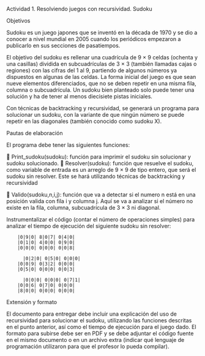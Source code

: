 Actividad 1. Resolviendo juegos con recursividad. Sudoku

Objetivos

Sudoku es un juego japones que se inventó en la década de 1970 y se dio a conocer a nivel mundial en 2005 cuando los periódicos empezaron a publicarlo en sus secciones de pasatiempos.

El objetivo del sudoku es rellenar una cuadrícula de 9 × 9 celdas (ochenta y una casillas) dividida en subcuadrículas de 3 × 3 (también llamadas cajas o regiones) con las cifras del 1 al 9, partiendo de algunos números ya dispuestos en algunas de las celdas. La forma inicial del juego es que sean nueve elementos diferenciados, que no se deben repetir en una misma fila, columna o subcuadrícula. Un sudoku bien planteado solo puede tener una solución y ha de tener al menos diecisiete pistas iniciales. 

Con técnicas de backtracking y recursividad, se generará un programa para solucionar un sudoku, con la variante de que ningún número se puede repetir en las diagonales (también conocido como sudoku X).

Pautas de elaboración

El programa debe tener las siguientes funciones:

	Print_sudoku(sudoku): función para imprimir el sudoku sin solucionar y sudoku solucionado.
	Resolver(sudoku): función que resuelve el sudoku, como variable de entrada es un arreglo de 9 × 9 de tipo entero, que será el sudoku sin resolver. Este se hará utilizando técnicas de backtracking y recursividad 

	Valido(sudoku,n,i,j): función que va a detectar si el numero n está en una posición valida con fila i y columna j. Aquí se va a analizar si el número no existe en la fila, columna, subcuadrícula de 3 × 3 ni diagonal.

Instrumentalizar el código (contar el número de operaciones simples) para analizar el tiempo de ejecución del siguiente sudoku sin resolver:


        |0|9|0| 8|0|7| 0|4|0|
        |0|1|0| 4|0|0| 0|9|0|
        |0|0|0| 0|0|0| 0|0|8|
        
	      |0|2|0| 0|5|0| 0|0|0|
        |0|0|9| 0|3|2| 0|0|0|
        |0|5|0| 0|0|0| 0|0|3|
       
	      |0|0|0| 0|0|0| 0|7|1|
        |0|0|6| 0|7|0| 0|0|0|
        |8|0|0| 0|0|0| 0|0|0|

Extensión y formato 

El documento para entregar debe incluir una explicación del uso de recursividad para solucionar el sudoku, utilizando las funciones descritas en el punto anterior, así como el tiempo de ejecución para el juego dado. El formato para subirse debe ser en PDF y se debe adjuntar el código fuente en el mismo documento o en un archivo extra (indicar qué lenguaje de programación utilizaron para que el profesor lo pueda compilar).
